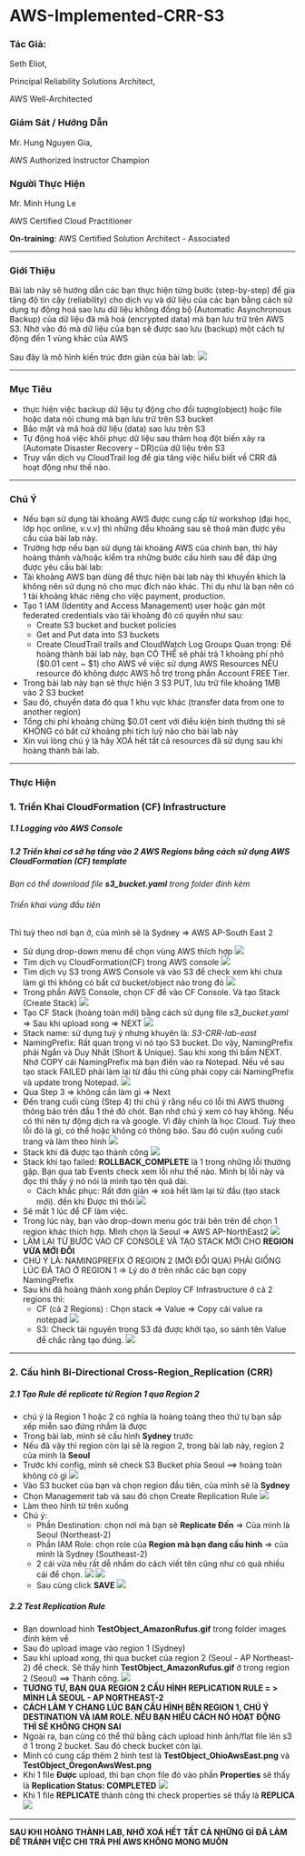 # AWS-Implemented-CRR-S3 
### Tác Giả: 

Seth Eliot, 

Principal Reliability Solutions Architect,

AWS Well-Architected

### Giám Sát / Hướng Dẫn

Mr. Hung Nguyen Gia,

AWS Authorized Instructor Champion

### Người Thực Hiện

Mr. Minh Hung Le 

AWS Certified Cloud Practitioner

**On-training**: AWS Certified Solution Architect - Associated


---

### Giới Thiệu
Bài lab này sẽ hướng dẫn các bạn thực hiện từng bước (step-by-step) để gia tăng độ tin cậy (reliability) cho dịch vụ và dữ liệu của các bạn bằng cách sử dụng tự động hoá sao lưu dữ liệu không đồng bộ (Automatic Asynchronous Backup) của dữ liệu đã mã hoá (encrypted data) mà bạn lưu trữ trên AWS S3. Nhờ vào đó mà dữ liệu của bạn sẽ được sao lưu (backup) một cách tự động đến 1 vùng khác của AWS 

Sau đây là mô hình kiến trúc đơn giản của bài lab: 
![](images/Replication_Model.png)

---
### Mục Tiêu
* thực hiện việc backup dữ liệu tự động cho đối tượng(object) hoặc file hoặc data nói chung mà bạn lưu trữ trên S3 bucket
* Bảo mật và mã hoá dữ liệu (data) sao lưu trên S3
* Tự động hoá việc khôi phục dữ liệu sau thảm hoạ đột biến xảy ra (Automate Disaster Recovery – DR)của dữ liệu trên S3
* Truy vấn dịch vụ CloudTrail log để gia tăng việc hiểu biết về CRR đã hoạt động như thế nào. 
---
### Chú Ý
* Nếu bạn sử dụng tài khoảng AWS được cung cấp từ workshop (đại học, lớp học online, v.v.v) thì những đều khoảng sau sẽ thoả mản được yêu cầu của bài lab này. 
* Trường hợp nếu bạn sử dụng tài khoảng AWS của chính bạn, thì hãy hoàng thành và/hoặc kiểm tra những bước cấu hình sau để đáp ứng được yêu cầu bài lab:
* Tài khoảng AWS bạn dùng để thực hiện bài lab này thì khuyến khích là không nên sử dụng nó cho mục đích nào khác. Thi dụ như là bạn nên có 1 tài khoảng khác riêng cho việc payment, production.
* Tạo 1 IAM (Identity and Access Management) user hoặc gán một federated credentials vào tài khoảng đó có quyền như sau:
    * Create S3 bucket and bucket policies
    * Get and Put data into S3 buckets
    * Create CloudTrail trails and CloudWatch Log Groups
Quan trọng: Để hoàng thành bài lab này, bạn CÓ THỂ sẽ phải trả 1 khoảng phí nhỏ ($0.01 cent ~ $1) cho AWS về việc sử dụng AWS Resources NẾU resource đó không được AWS hỗ trợ trong phần Account FREE Tier. 
* Trong bài lab này bạn sẽ thực hiện 3 S3 PUT, lưu trữ file khoảng 1MB vào 2 S3 bucket
* Sau đó, chuyển data đó qua 1 khu vực khác (transfer data from one to another region)
* Tổng chi phí khoảng chừng $0.01 cent với điều kiện bình thường thì sẽ KHÔNG có bất cứ khoảng phí tích luỹ nào cho bài lab này
* Xin vui lòng chú ý là hãy XOÁ hết tất cả resources đã sử dụng sau khi hoàng thành bài lab. 
---
### Thực Hiện
### 1. Triển Khai CloudFormation (CF) Infrastructure
##### 1.1 Logging vào AWS Console
##### 1.2 Triển khai cơ sở hạ tầng vào 2 AWS Regions bằng cách sử dụng AWS CloudFormation (CF) template 
*Bạn có thể download file **s3_bucket.yaml** trong folder đính kèm*
###### Triển khai vùng đầu tiên 
Thì tuỳ theo nơi bạn ở, của mình sẽ là Sydney => AWS AP-South East 2
* Sử dụng drop-down menu để chọn vùng AWS thích hợp 
![](images/ChoosingRegion.jpg)
* Tìm dịch vụ CloudFormation(CF) trong AWS console
![](images/Search_CloudFormationService.jpg)
* Tìm dịch vụ S3 trong AWS Console và vào S3 để check xem khi chưa làm gì thì không có bất cứ bucket/object nào trong đó
![](images/CheckingS3_BeforeDeployCF.jpg)
* Trong phần AWS Console, chọn CF để vào CF Console. Và tạo Stack (Create Stack)
![](images/CF_CreateStack.jpg)
* Tạo CF Stack (hoàng toàn mới) bằng cách sử dụng file *s3_bucket.yaml* => Sau khi upload xong => NEXT
![](images/S3_Yml_uploaded_CF.jpg)
* Stack name: sử dụng tuỳ ý nhưng khuyên là: *S3-CRR-lab-east*
* NamingPrefix: Rất quan trọng vì nó tạo S3 bucket. Do vậy, NamingPrefix phải Ngắn và Duy Nhất (Short & Unique). Sau khi xong thì bấm NEXT. Nhớ COPY cái NamingPrefix mà bạn điền vào ra Notepad. Nếu về sau tạo stack FAILED phải làm lại từ đầu thì cũng phải copy cái NamingPrefix và update trong Notepad.
![](images/CF_Southeast_Deployment.jpg)
* Qua Step 3 => không cần làm gì => Next 
* Đến trang cuối cùng (Step 4) thì chú ý rằng nếu có lỗi thì AWS thường thông báo trên đầu 1 thẻ đỏ chót. Bạn nhớ chú ý xem có hay không. Nếu có thì nên tự động dịch ra và google. Vì đây chính là học Cloud. Tuỳ theo lỗi đó là gì, có thể hoặc không có thông báo. Sau đó cuộn xuống cuối trang và làm theo hình
![](images/CF_LastPage.jpg)
* Stack khi đã được tạo thành công
![](images/Succeed_DeployCF.jpg)
* Stack khi tạo failed: **ROLLBACK_COMPLETE** là 1 trong những lỗi thường gặp. Bạn qua tab Events check xem lỗi như thế nào. Mình bị lỗi này và đọc thì thấy ý nó nói là mình tạo tên quá dài.
    * Cách khắc phục: Rất đơn giản => xoá hết làm lại từ đầu (tạo stack mới). đến khi Được thì thôi
![](images/CF_Error_name.jpg)
* Sẽ mất 1 lúc để CF làm việc.
* Trong lúc này, bạn vào drop-down menu góc trái bên trên để chọn 1 region khác thích hợp. Mình chọn là Seoul => AWS AP-NorthEast2
![](images/Switching_Region_Seoul.jpg)
* LÀM LẠI TỪ BƯỚC VÀO CF CONSOLE VÀ TẠO STACK MỚI CHO  **REGION VỪA MỚI ĐỔI**
* CHÚ Ý LÀ: NAMINGPREFIX Ở REGION 2 (MỚI ĐỔI QUA) PHẢI GIỐNG LÚC ĐÃ TẠO Ở REGION 1 => Lý do ở trên nhắc các bạn copy NamingPrefix
* Sau khi đã hoàng thành xong phần Deploy CF Infrastructure ở cả 2 regions thì:
    * CF (cả 2 Regions) : Chọn stack => Value => Copy cái value ra notepad
    ![](images/CopyValueName_IN_CF.jpg) 
    * S3: Check tài nguyên trong S3 đã được khởi tạo, so sánh tên Value để chắc rằng tạo đúng. 
    ![](images/S3_AfterDeplyed_TWO_Region.jpg)
---
### 2. Cấu hình Bi-Directional Cross-Region_Replication (CRR)
##### 2.1 Tạo Rule để replicate từ Region 1 qua Region 2
* chú ý là Region 1 hoặc 2 có nghĩa là hoàng toàng theo thứ tự bạn sắp xếp miễn sao đừng nhầm là được
* Trong bài lab, mình sẽ cấu hình **Sydney** trước
* Nếu đã vậy thì region còn lại sẽ là region 2, trong bài lab này, region 2 của mình là **Seoul**
* Trước khi config, mình sẽ check S3 Bucket phía Seoul ==> hoàng toàn không có gì
![](images/S3_NorthEast_Check_BEFORE_CRR.jpg)
* Vào S3 bucket của bạn và chọn region đầu tiên, của mình sẽ là **Sydney**
* Chọn Management tab và sau đó chọn Create Replication Rule
![](images/Go_East_S3_Management.jpg)
* Làm theo hình từ trên xuống
* Chú ý:
    * Phần Destination: chọn nơi mà bạn sẽ **Replicate Đến** => Của mình là Seoul (Northeast-2)
    * Phần IAM Role: chọn role của **Region mà bạn đang cấu hình** => của mình là Sydney (Southeast-2)
    * 2 cái vừa nêu rất dễ nhầm do cách viết tên cũng như có quá nhiều cái để chọn. 
![](images/ReplicationRule_East_North_1.jpg)
![](images/ReplicationRule_East_North_2.jpg)
    * Sau cùng click **SAVE**
![](images/ReplicationRule_East_North_3.jpg)
##### 2.2 Test Replication Rule
* Bạn download hình **TestObject_AmazonRufus.gif** trong folder images đính kèm về
* Sau đó upload image vào region 1 (Sydney)
* Sau khi upload xong, thì qua bucket của region 2 (Seoul - AP Northeast-2) để check. Sẽ thấy hình **TestObject_AmazonRufus.gif** ở trong region 2 (Seoul) ==> Thành công. 
![](images/Check_S3_NorthEast_Replication.jpg)
* **TƯƠNG TỰ, BẠN QUA REGION 2 CẤU HÌNH REPLICATION RULE = > MÌNH LÀ SEOUL - AP NORTHEAST-2**
* **CÁCH LÀM Y CHANG LÚC BẠN CẤU HÌNH BÊN REGION 1, CHÚ Ý DESTINATION VÀ IAM ROLE. NẾU BẠN HIỂU CÁCH NÓ HOẠT ĐỘNG THÌ SẼ KHÔNG CHỌN SAI**
* Ngoài ra, bạn cũng có thể thử bằng cách upload hình ảnh/flat file lên s3 ở 1 trong 2 bucket. Sau đó check bucket còn lại. 
* Mình có cung cấp thêm 2 hình test là **TestObject_OhioAwsEast.png** và **TestObject_OregonAwsWest.png**
* Khi 1 file **Được** upload, thì bạn chọn file đó vào phần **Properties** sẽ thấy là **Replication Status: COMPLETED**
![](images/Click_File_Check_Propertive_Replication_Completed.jpg)
* Khi 1 file **REPLICATE** thành công thì check properties sẽ thấy là **REPLICA**
![](images/Check_ReplicaStatus_REPLICA.jpg)
---
**SAU KHI HOÀNG THÀNH LAB, NHỚ XOÁ HẾT TẤT CẢ NHỮNG GÌ ĐÃ LÀM ĐỂ TRÁNH VIỆC CHI TRẢ PHÍ AWS KHÔNG MONG MUỐN**



